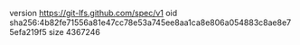 version https://git-lfs.github.com/spec/v1
oid sha256:4b82fe71556a81e47cc78e53a745ee8aa1ca8e806a054883c8ae8e75efa219f5
size 4367246
